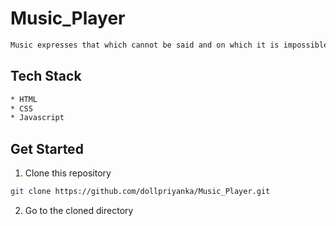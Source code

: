 # Music_Player

```sh
Music expresses that which cannot be said and on which it is impossible to be silent.
```

## Tech Stack
```sh
* HTML
* CSS
* Javascript
```

## Get Started

1. Clone this repository

```sh
git clone https://github.com/dollpriyanka/Music_Player.git
```

2. Go to the cloned directory
